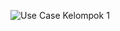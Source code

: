 ![Use Case Kelompok 1](https://github.com/user-attachments/assets/ce33e540-1fa4-4579-8b40-06510abd4664)
